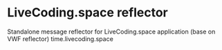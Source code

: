 # LiveCoding.space reflector

Standalone message reflector for LiveCoding.space application (base on VWF reflector)
time.livecoding.space

